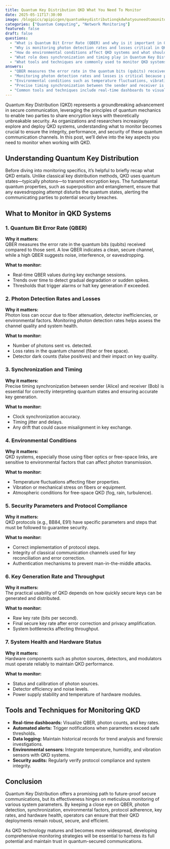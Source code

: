 ```yaml
---
title: Quantum Key Distribution QKD What You Need To Monitor
date: 2025-05-11T17:30:00
image: /blogpics/apipicgen/quantumkeydistributionqkdwhatyouneedtomonitor-39LSBP0FSJ.jpg
categories: ["Quantum Computing", "Network Monitoring"]
featured: false
draft: false
questions:
  - "What is Quantum Bit Error Rate (QBER) and why is it important in QKD systems?"
  - "Why is monitoring photon detection rates and losses critical in QKD?"
  - "How do environmental conditions affect QKD systems and what should be monitored?"
  - "What role does synchronization and timing play in Quantum Key Distribution?"
  - "What tools and techniques are commonly used to monitor QKD systems?"
answers:
  - "QBER measures the error rate in the quantum bits (qubits) received compared to those sent. It is important because a low QBER indicates a clean and secure communication channel, while a high QBER suggests noise, interference, or potential eavesdropping attempts."
  - "Monitoring photon detection rates and losses is critical because photon loss can occur due to fiber attenuation, detector inefficiencies, or environmental factors. Tracking the number of photons sent versus detected helps assess the quality of the quantum channel and the overall health of the QKD system."
  - "Environmental conditions such as temperature fluctuations, vibrations, mechanical stress, and atmospheric factors (fog, rain, turbulence) can affect photon transmission in QKD systems. Monitoring these conditions helps maintain system performance and prevent degradation of the quantum communication channel."
  - "Precise timing synchronization between the sender and receiver is essential for correctly interpreting quantum states and ensuring accurate key generation. Monitoring clock synchronization accuracy, timing jitter, delays, and drift helps prevent misalignment during key exchange."
  - "Common tools and techniques include real-time dashboards to visualize key parameters like QBER and photon counts, automated alerts for threshold breaches, data logging for trend analysis, environmental sensors for monitoring conditions, and regular security audits to verify protocol compliance and system integrity."
---
```

Quantum Key Distribution (QKD) represents a groundbreaking advancement in secure communication, leveraging the principles of quantum mechanics to enable two parties to share encryption keys with theoretically unbreakable security. As organizations and researchers increasingly explore and deploy QKD systems, understanding what to monitor becomes crucial to ensure the integrity, performance, and security of these quantum communication channels. In this post, we’ll delve into the key aspects you need to monitor when working with QKD.

## Understanding Quantum Key Distribution

Before diving into monitoring specifics, it’s helpful to briefly recap what QKD entails. Unlike classical key distribution methods, QKD uses quantum states—typically photons—to transmit encryption keys. The fundamental quantum properties, such as superposition and entanglement, ensure that any eavesdropping attempt disturbs the quantum states, alerting the communicating parties to potential security breaches.

## What to Monitor in QKD Systems

### 1. Quantum Bit Error Rate (QBER)

**Why it matters:**  
QBER measures the error rate in the quantum bits (qubits) received compared to those sent. A low QBER indicates a clean, secure channel, while a high QBER suggests noise, interference, or eavesdropping.

**What to monitor:**  
- Real-time QBER values during key exchange sessions.  
- Trends over time to detect gradual degradation or sudden spikes.  
- Thresholds that trigger alarms or halt key generation if exceeded.

### 2. Photon Detection Rates and Losses

**Why it matters:**  
Photon loss can occur due to fiber attenuation, detector inefficiencies, or environmental factors. Monitoring photon detection rates helps assess the channel quality and system health.

**What to monitor:**  
- Number of photons sent vs. detected.  
- Loss rates in the quantum channel (fiber or free space).  
- Detector dark counts (false positives) and their impact on key quality.

### 3. Synchronization and Timing

**Why it matters:**  
Precise timing synchronization between sender (Alice) and receiver (Bob) is essential for correctly interpreting quantum states and ensuring accurate key generation.

**What to monitor:**  
- Clock synchronization accuracy.  
- Timing jitter and delays.  
- Any drift that could cause misalignment in key exchange.

### 4. Environmental Conditions

**Why it matters:**  
QKD systems, especially those using fiber optics or free-space links, are sensitive to environmental factors that can affect photon transmission.

**What to monitor:**  
- Temperature fluctuations affecting fiber properties.  
- Vibration or mechanical stress on fibers or equipment.  
- Atmospheric conditions for free-space QKD (fog, rain, turbulence).

### 5. Security Parameters and Protocol Compliance

**Why it matters:**  
QKD protocols (e.g., BB84, E91) have specific parameters and steps that must be followed to guarantee security.

**What to monitor:**  
- Correct implementation of protocol steps.  
- Integrity of classical communication channels used for key reconciliation and error correction.  
- Authentication mechanisms to prevent man-in-the-middle attacks.

### 6. Key Generation Rate and Throughput

**Why it matters:**  
The practical usability of QKD depends on how quickly secure keys can be generated and distributed.

**What to monitor:**  
- Raw key rate (bits per second).  
- Final secure key rate after error correction and privacy amplification.  
- System bottlenecks affecting throughput.

### 7. System Health and Hardware Status

**Why it matters:**  
Hardware components such as photon sources, detectors, and modulators must operate reliably to maintain QKD performance.

**What to monitor:**  
- Status and calibration of photon sources.  
- Detector efficiency and noise levels.  
- Power supply stability and temperature of hardware modules.

## Tools and Techniques for Monitoring QKD

- **Real-time dashboards:** Visualize QBER, photon counts, and key rates.  
- **Automated alerts:** Trigger notifications when parameters exceed safe thresholds.  
- **Data logging:** Maintain historical records for trend analysis and forensic investigations.  
- **Environmental sensors:** Integrate temperature, humidity, and vibration sensors with QKD systems.  
- **Security audits:** Regularly verify protocol compliance and system integrity.

## Conclusion

Quantum Key Distribution offers a promising path to future-proof secure communications, but its effectiveness hinges on meticulous monitoring of various system parameters. By keeping a close eye on QBER, photon detection, synchronization, environmental factors, protocol adherence, key rates, and hardware health, operators can ensure that their QKD deployments remain robust, secure, and efficient.

As QKD technology matures and becomes more widespread, developing comprehensive monitoring strategies will be essential to harness its full potential and maintain trust in quantum-secured communications.